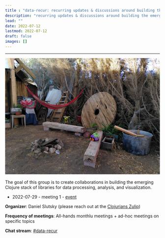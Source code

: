 ```yaml
---
title : "data-recur: recurring updates & discussions around building the emerging data stack"
description: "recurring updates & discussions around building the emerging data stack"
lead: ""
date: 2022-07-12
lastmod: 2022-07-12
draft: false
images: []
---
```


-----------------------------------------------

![hammock](hammock.jpg)


The goal of this group is to create collaborations in building the emerging Clojure stack of libraries for data processing, analysis, and visualization.

* 2022-07-29 - meeting 1 - [event](https://clojureverse.org/t/data-recur-meeting-1-general-monthly/)

**Organizer**: Daniel Slutsky (please reach out at the [Clojurians Zulip](https://clojurians.zulipchat.com/))

**Frequency of meetings**: All-hands monthlu meetings + ad-hoc meetings on specific topics

**Chat stream**: [#data-recur](https://clojurians.zulipchat.com/#narrow/stream/330726-data-recur)

